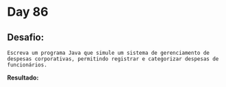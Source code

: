 # Day 86

## Desafio:

	Escreva um programa Java que simule um sistema de gerenciamento de despesas corporativas, permitindo registrar e categorizar despesas de funcionários.
            
**Resultado:**


```java


